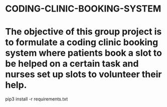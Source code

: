 # CODING-CLINIC-BOOKING-SYSTEM

The objective of this group project is to formulate a coding clinic booking system where patients book a slot to be helped on a certain task and nurses set up slots to volunteer their help.
=======

pip3 install -r requirements.txt

